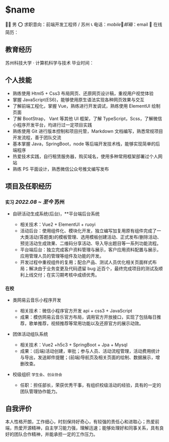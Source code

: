 # $name

👨‍💻 男
⭕ 求职意向：前端开发工程师 / 苏州
📞 电话：$mobile
📧 邮箱：$email
📑 在线简历：

## 教育经历

苏州科技大学 · 计算机科学与技术
毕业时间：

## 个人技能

- 熟练使用 Html5 + Css3 布局网页、还原网页设计稿，重视用户视觉体验
- 掌握 JavaScript(ES6)，能够使用原生语法实现各种网页效果与交互
- 了解前端工程化，掌握 Vue，熟练进行开发调试，熟练使用 ElementUI 绘制页面
- 了解 BootStrap， Vant 等其他 UI 框架，了解 TypeScript，Scss，了解微信小程序开发平台，均进行过一定项目实践
- 熟练使用 Git 进行版本控制和项目托管，Markdown 文档编写，熟悉常规项目开发流程，善于团队交流
- 基本掌握 Java，SpringBoot，node 等后端开发技术栈，能够实现简单的后端程序
- 热爱技术实践，自行租赁服务器，购买域名，使用多种常用框架部署过个人网站
- 熟练 PS 平面设计，熟悉微信公众号推文编写发布

## 项目及任职经历

### `实习` _2022.08 ~ 至今_ 苏州

- 自研活动生成系统(后台)，\*\*平台端后台系统

  - 相关技术：Vue2 + ElementUI + ruoyi
  - 活动后台：使用组件化、模块化开发，独立编写加复用原有组件完成了一大类活动(答题类)的模板管理、选用模板创建活动、正式发布/删除活动、预览活动生成效果、二维码分享活动、导入导出题目等一系列功能流程。
  - 平台端后台：独立完成客户资料管理与展示，客户应用资料配置与展示，应用管理人员的管理等组件及功能的开发。
  - 开发过程中重视组件的复用；配合产品、测试人员优化相关页面样式布局；解决由于业务变更及代码遗留 bug 近百个，最终完成项目的测试及顺利上线交付；在实习期考核中成绩优秀。

### `在校`

- 类网易云音乐小程序开发

  - 相关技术：微信小程序官方开发 api + css3 + JavaScript
  - 成果：模仿网易云音乐官方布局，调用官方开放接口，实现了包括每日推荐，歌单推荐，视频推荐等常用功能以及还原官方的展示动效。

- 团体活动组队系统

  - 相关技术：Vue2 +h5c3 + SpringBoot + Jpa + Mysql
  - 成果：(后端)活动创建，审批；参与人员、活动流程管理，活动费用统计与导出，发送邮件提醒；(前端)导航页及相关页面的绘制、数据展示，增删改查。

- 校级组织 `学生会`、`创业协会`

  - 任职：担任部长，荣获优秀干事，有组织校级活动的经验，具有的一定的团队管理协作能力。

## 自我评价

本人性格开朗，工作细心，时刻保持好奇心，有较强的责任心和进取心；热爱前端，热爱开源精神，自主学习能力强，理解迅速；能够处理好和同事关系，具有良好的团队合作精神，并能承担一定的工作压力。
